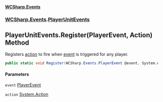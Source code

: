 #### [WCSharp.Events](index.md 'index')
### [WCSharp.Events](WCSharp.Events.md 'WCSharp.Events').[PlayerUnitEvents](WCSharp.Events.PlayerUnitEvents.md 'WCSharp.Events.PlayerUnitEvents')

## PlayerUnitEvents.Register(PlayerEvent, Action) Method

Registers [action](WCSharp.Events.PlayerUnitEvents.Register(WCSharp.Events.PlayerEvent,System.Action).md#WCSharp.Events.PlayerUnitEvents.Register(WCSharp.Events.PlayerEvent,System.Action).action 'WCSharp.Events.PlayerUnitEvents.Register(WCSharp.Events.PlayerEvent, System.Action).action') to fire when [event](WCSharp.Events.PlayerUnitEvents.Register(WCSharp.Events.PlayerEvent,System.Action).md#WCSharp.Events.PlayerUnitEvents.Register(WCSharp.Events.PlayerEvent,System.Action).event 'WCSharp.Events.PlayerUnitEvents.Register(WCSharp.Events.PlayerEvent, System.Action).event') is triggered for any player.

```csharp
public static void Register(WCSharp.Events.PlayerEvent @event, System.Action action);
```
#### Parameters

<a name='WCSharp.Events.PlayerUnitEvents.Register(WCSharp.Events.PlayerEvent,System.Action).event'></a>

`event` [PlayerEvent](WCSharp.Events.PlayerEvent.md 'WCSharp.Events.PlayerEvent')

<a name='WCSharp.Events.PlayerUnitEvents.Register(WCSharp.Events.PlayerEvent,System.Action).action'></a>

`action` [System.Action](https://docs.microsoft.com/en-us/dotnet/api/System.Action 'System.Action')